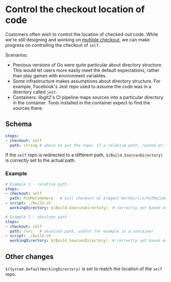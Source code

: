 # Control the checkout location of code

Customers often wish to control the location of checked-out code.
While we're still designing and working on [multiple checkout](multicheckout.md), we can make progress on controlling the checkout of `self`.

Scenarios:
- Previous versions of Go were quite particular about directory structure.
This would let users more easily meet the default expectations, rather than play games with environment variables.
- Some infrastructure makes assumptions about directory structure.
For example, Facebook's Jest repo used to assume the code was in a directory called `jest`.
- Containers.
libgit2's CI pipeline maps sources into a particular directory in the container.
Tools installed in the container expect to find the sources there.

## Schema

```yaml
steps:
- checkout: self
  path: string # where to put the repo; if a relative path, rooted at the default $(Build.SourcesDirectory)
```

If the `self` repo is redirected to a different path, `$(Build.SourcesDirectory)` is correctly set to the actual path.

### Example

```yaml
# Example 1 - relative path
steps:
- checkout: self
  path: PutMyCodeHere   # will checkout at $(Agent.WorkDir)/s/PutMyCodeHere
- script: ./build.sh
  workingDirectory: $(Build.SourcesDirectory)  # correctly set based on the self checkout step

# Example 2 - absolute path
steps:
- checkout: self
  path: /src   # absolute path, useful for example in a container
- script: ./build.sh
  workingDirectory: $(Build.SourcesDirectory)  # correctly set based on the self checkout step
```

## Other changes
`$(System.DefaultWorkingDirectory)` is set to match the location of the `self` repo.
